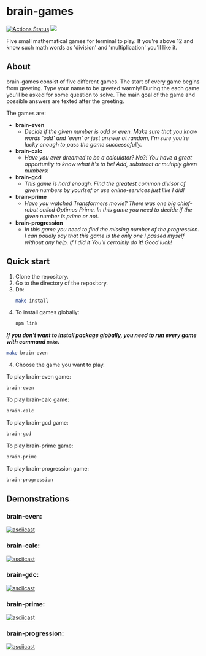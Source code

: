 # brain-games
[![Actions Status](https://github.com/UltraRossa/frontend-project-44/workflows/hexlet-check/badge.svg)](https://github.com/UltraRossa/frontend-project-44/actions)
<a href="https://codeclimate.com/github/UltraRossa/frontend-project-44/maintainability"><img src="https://api.codeclimate.com/v1/badges/a4520770410bb91dbe65/maintainability" /></a>

Five small mathematical games for terminal to play. If you're above 12 and know such math words as 'division' and 'multiplication' you'll like it.

## About

brain-games consist of five different games. The start of every game begins from greeting. Type your name to be greeted warmly! During the each game you'll be asked for some question to solve. The main goal of the game and possible answers are texted after the greeting. 

The games are:

* **brain-even**
    + *Decide if the given number is odd or even. Make sure that you know words 'odd' and 'even' or just answer at random, I'm sure you're lucky enough to pass the game successefully.*
* **brain-calc**
    + *Have you ever dreamed to be a calculator? No?! You have a great opportunity to know what it's to be! Add, substract or multiply given numbers!*
* **brain-gcd**
    + *This game is hard enough. Find the greatest common divisor of given numbers by yourlsef or use online-services just like I did!*
* **brain-prime**
    + *Have you watched Transformers movie? There was one big chief-robot called Optimus Prime. In this game you need to decide if the given number is prime or not.*
* **brain-progression**
    + *In this game you need to find the missing number of the progression. I can poudly say that this game is the only one I passed myself without any help. If I did it You'll certainly do it! Good luck!*

## Quick start

1. Clone the repository.
2. Go to the directory of the repository.
3. Do:
    ```bash
    make install
    ```
3. To install games globally:
    ```bash
    npm link
    ```
***If you don't want to install package globally, you need to run every game with command `make`.***
```bash
make brain-even
```

4. Choose the game you want to play.

To play brain-even game:

```bash
brain-even
```

To play brain-calc game:

```bash
brain-calc
```

To play brain-gcd game:

```bash
brain-gcd
```

To play brain-prime game:

```bash
brain-prime
```

To play brain-progression game:

```bash
brain-progression
```

## Demonstrations
### brain-even: 
[![asciicast](https://asciinema.org/a/dBsuVUb5k0LBKO2WcF6WPLCLC.svg)](https://asciinema.org/a/dBsuVUb5k0LBKO2WcF6WPLCLC)

### brain-calc: 
[![asciicast](https://asciinema.org/a/ccs861kxbVSnZEmnxtSKqqiyo.svg)](https://asciinema.org/a/ccs861kxbVSnZEmnxtSKqqiyo)

### brain-gdc: 
[![asciicast](https://asciinema.org/a/9LL0MmSlLplSnh3fankQNH4i8.svg)](https://asciinema.org/a/9LL0MmSlLplSnh3fankQNH4i8)

### brain-prime: 
[![asciicast](https://asciinema.org/a/DUTsZCOUTs3HgugOG5IbD8pXG.svg)](https://asciinema.org/a/DUTsZCOUTs3HgugOG5IbD8pXG)

### brain-progression: 
[![asciicast](https://asciinema.org/a/WCL8xy8bj4qxXlldQZPMZDtlq.svg)](https://asciinema.org/a/WCL8xy8bj4qxXlldQZPMZDtlq)

